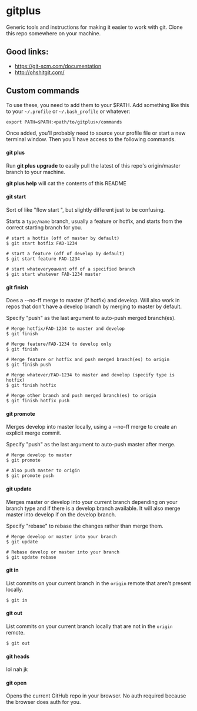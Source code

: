 # gitplus

Generic tools and instructions for making it easier to work with git. Clone this repo somewhere on your machine.

## Good links:

* https://git-scm.com/documentation
* http://ohshitgit.com/

## Custom commands

To use these, you need to add them to your $PATH. Add something like this to your `~/.profile` or `~/.bash_profile` or whatever:

```
export PATH=$PATH:<path/to/gitplus>/commands
```

Once added, you'll probably need to source your profile file or start a new terminal window. Then you'll have access to the following commands.

#### git plus

Run **git plus upgrade** to easily pull the latest of this repo's origin/master branch to your machine.

**git plus help** will cat the contents of this README

#### git start

Sort of like "flow <type> start <name>", but slightly different just to be confusing.

Starts a `type/name` branch, usually a feature or hotfix, and starts from the correct starting branch for you.

```shell
# start a hotfix (off of master by default)
$ git start hotfix FAD-1234

# start a feature (off of develop by default)
$ git start feature FAD-1234

# start whateveryouwant off of a specified branch
$ git start whatever FAD-1234 master
```

#### git finish

Does a --no-ff merge to master (if hotfix) and develop. Will also work in repos that don't have a develop
branch by merging to master by default.

Specify "push" as the last argument to auto-push merged branch(es).

```shell
# Merge hotfix/FAD-1234 to master and develop
$ git finish

# Merge feature/FAD-1234 to develop only
$ git finish

# Merge feature or hotfix and push merged branch(es) to origin
$ git finish push

# Merge whatever/FAD-1234 to master and develop (specify type is hotfix)
$ git finish hotfix

# Merge other branch and push merged branch(es) to origin
$ git finish hotfix push
```

#### git promote

Merges develop into master locally, using a --no-ff merge to create an explicit merge commit.

Specify "push" as the last argument to auto-push master after merge.

```shell
# Merge develop to master
$ git promote

# Also push master to origin
$ git promote push
```

#### git update

Merges master or develop into your current branch depending on your branch type and if there is a develop branch available.  It will also merge master into develop if on the develop branch.

Specify "rebase" to rebase the changes rather than merge them.

```shell
# Merge develop or master into your branch
$ git update

# Rebase develop or master into your branch
$ git update rebase
```

#### git in

List commits on your current branch in the `origin` remote that aren't present locally.

```shell
$ git in
```

#### git out

List commits on your current branch locally that are not in the `origin` remote.

```shell
$ git out
```

#### git heads

lol nah jk

#### git open

Opens the current GitHub repo in your browser. No auth required because the browser does auth for you.
